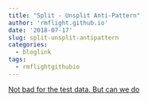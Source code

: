 ```yaml
---
title: "Split - Unsplit Anti-Pattern"
author: 'rmflight.github.io'
date: '2018-07-17'
slug: split-unsplit-antipattern
categories:
  - bloglink
tags:
  - rmflightgithubio
---
```


[Not bad for the test data. But can we do<i class="fas fa-external-link-alt"></i>](http://rmflight.github.io/post/split-unsplit-anti-pattern/)

